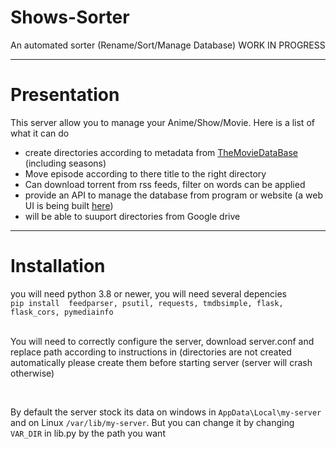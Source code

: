 # Shows-Sorter
An automated sorter (Rename/Sort/Manage Database)
WORK IN PROGRESS
<hr>
<h1> Presentation </h1>
This server allow you to manage your Anime/Show/Movie. Here is a list of what it can do
<ul>
  <li>create directories according to metadata from <a href="https://www.themoviedb.org/">TheMovieDataBase</a> (including seasons)</li>
  <li>Move episode according to there title to the right directory</li>
  <li>Can download torrent from rss feeds, filter on words can be applied</li>
  <li>provide an API to manage the database from program or website (a web UI is being built <a href="https://github.com/Strange500/Shows-Sorter/tree/test">here</a>)</li>
  <li>will be able to suuport directories from Google drive</li>
</ul>
<hr>
<h1>Installation</h1>
you will need python 3.8 or newer, you will need several depencies<br>
<code>pip install  feedparser, psutil, requests, tmdbsimple, flask, flask_cors, pymediainfo
</code>
<br> <p> You will need to correctly configure the server, download server.conf and replace path according to instructions in (directories are not created automatically please create them before starting server (server will crash otherwise)</p> <br>
<p>By default the server stock its data on windows in <code>AppData\Local\my-server</code> and on Linux <code>/var/lib/my-server</code>. But you can change it by changing <code>VAR_DIR</code> in lib.py by the path you want

